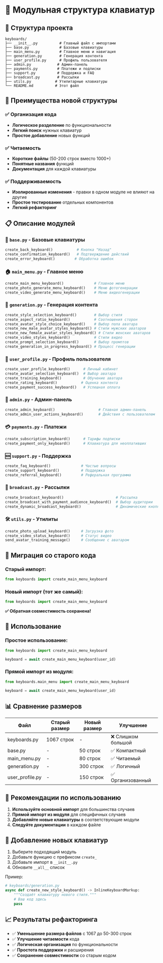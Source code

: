 # 🎹 Модульная структура клавиатур

## 📁 Структура проекта

```
keyboards/
├── __init__.py          # Главный файл с импортами
├── base.py              # Базовые клавиатуры
├── main_menu.py         # Главное меню и навигация
├── generation.py        # Генерация контента
├── user_profile.py      # Профиль пользователя
├── admin.py            # Админ-панель
├── payments.py         # Платежи и подписки
├── support.py          # Поддержка и FAQ
├── broadcast.py        # Рассылки
├── utils.py           # Утилитарные клавиатуры
└── README.md          # Этот файл
```

## 🎯 Преимущества новой структуры

### ✅ **Организация кода**
- **Логическое разделение** по функциональности
- **Легкий поиск** нужных клавиатур
- **Простое добавление** новых функций

### ✅ **Читаемость**
- **Короткие файлы** (50-200 строк вместо 1000+)
- **Понятные названия** функций
- **Документация** для каждой клавиатуры

### ✅ **Поддерживаемость**
- **Изолированные изменения** - правки в одном модуле не влияют на другие
- **Простое тестирование** отдельных компонентов
- **Легкий рефакторинг**

## 📋 Описание модулей

### 🔧 `base.py` - Базовые клавиатуры
```python
create_back_keyboard()           # Кнопка "Назад"
create_confirmation_keyboard()   # Подтверждение действий
create_error_keyboard()         # Обработка ошибок
```

### 🏠 `main_menu.py` - Главное меню
```python
create_main_menu_keyboard()              # Главное меню
create_photo_generate_menu_keyboard()    # Меню фотогенерации
create_video_generate_menu_keyboard()    # Меню видеогенерации
```

### 🎨 `generation.py` - Генерация контента
```python
create_style_selection_keyboard()        # Выбор стиля
create_aspect_ratio_keyboard()           # Соотношения сторон
create_avatar_style_choice_keyboard()    # Выбор пола аватара
create_new_male_avatar_styles_keyboard() # Стили мужских аватаров
create_new_female_avatar_styles_keyboard() # Стили женских аватаров
create_video_styles_keyboard()           # Стили видео
create_prompt_selection_keyboard()       # Выбор промптов
create_generation_in_progress_keyboard() # Процесс генерации
```

### 👤 `user_profile.py` - Профиль пользователя
```python
create_user_profile_keyboard()      # Личный кабинет
create_avatar_selection_keyboard()  # Выбор аватара
create_training_keyboard()          # Обучение аватара
create_rating_keyboard()           # Оценка контента
create_payment_success_keyboard()   # Успешная оплата
```

### 🔐 `admin.py` - Админ-панель
```python
create_admin_keyboard()                    # Главная админ-панель
create_admin_user_actions_keyboard()       # Действия с пользователем
```

### 💳 `payments.py` - Платежи
```python
create_subscription_keyboard()      # Тарифы подписки
create_payment_only_keyboard()      # Клавиатура для неоплативших
```

### 🆘 `support.py` - Поддержка
```python
create_faq_keyboard()              # Частые вопросы
create_support_keyboard()          # Поддержка
create_referral_keyboard()         # Реферальная программа
```

### 📢 `broadcast.py` - Рассылки
```python
create_broadcast_keyboard()                        # Рассылка
create_broadcast_with_payment_audience_keyboard()  # Выбор аудитории
create_dynamic_broadcast_keyboard()                # Динамические кнопки
```

### 🛠 `utils.py` - Утилиты
```python
create_photo_upload_keyboard()     # Загрузка фото
create_video_status_keyboard()     # Статус видео
send_avatar_training_message()     # Сообщение с аватаром
```

## 🔄 Миграция со старого кода

### Старый импорт:
```python
from keyboards import create_main_menu_keyboard
```

### Новый импорт (тот же самый):
```python
from keyboards import create_main_menu_keyboard
```

**✅ Обратная совместимость сохранена!**

## 🚀 Использование

### Простое использование:
```python
from keyboards import create_main_menu_keyboard

keyboard = await create_main_menu_keyboard(user_id)
```

### Прямой импорт из модуля:
```python
from keyboards.main_menu import create_main_menu_keyboard

keyboard = await create_main_menu_keyboard(user_id)
```

## 📊 Сравнение размеров

| Файл | Старый размер | Новый размер | Улучшение |
|------|---------------|--------------|-----------|
| keyboards.py | 1067 строк | - | ❌ Слишком большой |
| base.py | - | 50 строк | ✅ Компактный |
| main_menu.py | - | 80 строк | ✅ Читаемый |
| generation.py | - | 300 строк | ✅ Логичный |
| user_profile.py | - | 150 строк | ✅ Организованный |

## 🎯 Рекомендации по использованию

1. **Используйте основной импорт** для большинства случаев
2. **Прямой импорт из модуля** для специфичных случаев
3. **Добавляйте новые клавиатуры** в соответствующие модули
4. **Следуйте документации** в каждом файле

## 🔧 Добавление новых клавиатур

1. Выберите подходящий модуль
2. Добавьте функцию с префиксом `create_`
3. Добавьте импорт в `__init__.py`
4. Обновите `__all__` список

Пример:
```python
# keyboards/generation.py
async def create_new_style_keyboard() -> InlineKeyboardMarkup:
    """Создаёт клавиатуру нового стиля."""
    # Ваш код здесь
    pass
```

## 📈 Результаты рефакторинга

- ✅ **Уменьшение размера файлов** с 1067 до 50-300 строк
- ✅ **Улучшение читаемости** кода
- ✅ **Логическая организация** по функциональности
- ✅ **Простота поддержки** и расширения
- ✅ **Сохранение совместимости** со старым кодом 